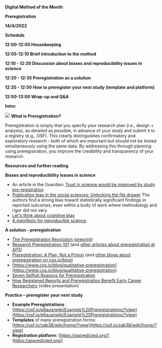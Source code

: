 **Digital Method of the Month**

**Preregistration**

**14/4/2022**

**Schedule**

**12:00-12:05 Housekeeping**

**12:05-12:10 Brief introduction to the method**

**12:10 - 12:20 Discussion about biases and reproducibility issues in science**

**12:20 - 12:35 Preregistration as a solution**

**12:35 - 12:50 How to preregister your next study (template and platform)**

**12:50-13:00 Wrap-up and Q&amp;A**

**Intro:**

![](RackMultipart20220412-4-seeedw_html_f4735a729b0a14ef.png) **What is Preregistration?**

Preregistration is simply that you specify your research plan (i.e., design + analysis), as detailed as possible, in advance of your study and submit it to a registry (e.g., OSF). This clearly distinguishes confirmatory and exploratory research - both of which are important but should not be tested simultaneously using the same data. By addressing this through planning using preregistration, you improve the credibility and transparency of your research.

**Resources and further reading**

**Biases and reproducibility issues in science**

- An article in the Guardian: [Trust in science would be improved by study pre-registration](https://www.theguardian.com/science/blog/2013/jun/05/trust-in-science-study-pre-registration)
- [Publication bias in the social sciences: Unlocking the file drawer](http://science.sciencemag.org/content/345/6203/1502) The authors find a strong bias toward statistically significant findings in reported outcomes, even within a body of work where methodology and rigor did not vary.
- [Let&#39;s think about cognitive bias](http://www.nature.com/news/let-s-think-about-cognitive-bias-1.18520)
- [A manifesto for reproducible science](https://www.nature.com/articles/s41562-016-0021)

**A solution - preregistration**

- [The Preregistration Revolution ](https://www.pnas.org/content/115/11/2600)([preprint](https://osf.io/2dxu5/))
- [Research Preregistration 101](http://www.psychologicalscience.org/observer/research-preregistration-101) (and [other articles about preregistration at APS](https://www.psychologicalscience.org/tag/preregistration))
- [Preregistration: A Plan, Not a Prison](http://cos.io/blog/preregistration-plan-not-prison/) (and [other blogs about preregistration on cos.io/blog](https://cos.io/blog/tag/preregistration/))
- [https://www.cos.io/blog/qualitative-preregistration](https://www.cos.io/blog/qualitative-preregistration)
- [Seven Selfish Reasons for Preregistration](http://www.psychologicalscience.org/observer/seven-selfish-reasons-for-preregistration)
- [How Registered Reports and Preregistration Benefit Early Career Researchers](https://www.youtube.com/watch?v=tnugQLY2Zog) (video presentation)

**Practice – preregister your next study**

- **Example Preregistrations** : [https://osf.io/e6auq/wiki/Example%20Preregistrations/?view](https://osf.io/e6auq/wiki/Example%20Preregistrations/?view)
- **Templates**  of many preregistration forms: [https://osf.io/zab38/wiki/home/?view](https://osf.io/zab38/wiki/home/?view)
- **Registration platform:** [https://aspredicted.org/](https://aspredicted.org/)
